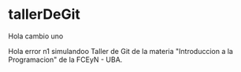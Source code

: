 # tallerDeGit
Hola cambio uno

Hola error n1 simulandoo
Taller de Git de la materia "Introduccion a la Programacion" de la FCEyN - UBA.
